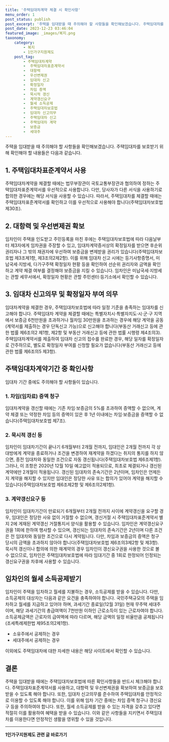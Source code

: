 ```yaml
---
title: '주택임대차계약 체결 시 확인사항'
menu_order: 1
post_status: publish
post_excerpt: '주택을 임대받을 때 주의해야 할 사항들을 확인해보겠습니다. 주택임대차를 보호받기 위해 확인해야 할 내용들은 다음과 같습니다.'
post_date: 2023-12-23 03:46:04
featured_image: _images/복지.png
taxonomy:
    category:
        - 복지
        - 1인가구지원제도
    post_tag:
        - 주택임대차계약
        -  주택임대차표준계약서
        -  대항력
        -  우선변제권
        -  임대차 신고
        -  확정일자
        -  차임 증액
        -  묵시적 갱신
        -  계약갱신요구
        -  월세 소득공제
        -  주택임대차보호법
        -  임대차 신고의무
        -  주택임대차 신고
        -  주택임대차 계약
        -  보증금
        -  세대주
---
```



주택을 임대받을 때 주의해야 할 사항들을 확인해보겠습니다. 주택임대차를 보호받기 위해 확인해야 할 내용들은 다음과 같습니다.

## 1. 주택임대차표준계약서 사용
주택임대차계약을 체결할 때에는 법무부장관이 국토교통부장관과 협의하여 정하는 주택임대차표준계약서를 우선적으로 사용합니다. 다만, 당사자가 다른 서식을 사용하기로 합의한 경우에는 해당 서식을 사용할 수 있습니다. 따라서, 주택임대차를 체결할 때에는 주택임대차표준계약서를 확인하고 이를 우선적으로 사용해야 합니다(주택임대차보호법 제30조).

## 2. 대항력 및 우선변제권 확보
임차인이 주택을 인도받고 주민등록을 마친 후에는 주택임대차보호법에 따라 다음날부터 제3자에게 임차권을 주장할 수 있고, 임대차계약증서상의 확정일자를 받으면 후순위권리자나 그 밖의 채권자에 우선하여 보증금을 변제받을 권리가 있습니다(주택임대차보호법 제3조제1항, 제3조의2제2항). 이를 위해 임대차 신고 시에는 등기사항증명서, 미납국세·지방세, 다가구주택 확정일자 현황 등을 확인하여 선순위 권리자와 금액을 확인하고 계약 체결 여부를 결정해야 보증금을 지킬 수 있습니다. 임차인은 미납국세·지방세는 관할 세무서에서, 확정일자 현황은 관할 주민센터·등기소에서 확인할 수 있습니다.

## 3. 임대차 신고의무 및 확정일자 부여 의무
임대차계약을 체결한 경우, 주택임대차보호법에 따라 일정 기준을 충족하는 임대차를 신고해야 합니다. 주택임대차 계약을 체결할 때에는 특별자치시·특별자치도·시·군·구 지역에서 보증금 6천만원을 초과하거나 월차임 30만원을 초과하는 경우에 해당 계약을 공동(계약서를 제출하는 경우 단독신고 가능)으로 신고해야 합니다(부동산 거래신고 등에 관한 법률 제6조의2 제1항, 제2항 및 부동산 거래신고 등에 관한 법률 시행령 제4조의3). 주택임대차계약서를 제출하여 임대차 신고의 접수를 완료한 경우, 해당 일자를 확정일자로 간주하므로, 별도로 확정일자 부여를 신청할 필요가 없습니다(부동산 거래신고 등에 관한 법률 제6조의5 제3항).

## 주택임대차계약기간 중 확인사항

임대차 기간 중에도 주의해야 할 사항들이 있습니다.

### 1. 차임(임차료) 증액 청구
임대차계약을 갱신할 때에는 기존 차임·보증금의 5%를 초과하여 증액할 수 없으며, 계약 체결 또는 약정한 차임 등의 증액이 있은 후 1년 이내에는 차임·보증금을 증액할 수 없습니다(주택임대차보호법 제7조).

### 2. 묵시적 갱신 등
임차인이 임대차기간이 끝나기 6개월부터 2개월 전까지, 임대인은 2개월 전까지 각 상대방에게 계약을 종료하거나 조건을 변경하여 재계약을 하겠다는 취지의 통지를 하지 않으면, 종전 임대차와 동일한 조건으로 자동 갱신됩니다(주택임대차보호법 제6조제1항). 그러나, 이 조항은 2020년 12월 10일 예고없이 적용되므로, 최초로 체결되거나 갱신된 계약에만 2개월이 적용됩니다. 갱신된 임대차의 존속기간은 2년이며, 임차인은 언제든지 계약을 해지할 수 있지만 임대인은 정당한 사유 또는 합의가 있어야 계약을 해지할 수 있습니다(주택임대차보호법 제6조제2항 및 제6조의2제1항).

### 3. 계약갱신요구 등
임차인이 임대차기간이 만료되기 6개월부터 2개월 전까지 사이에 계약갱신을 요구할 경우, 임대인은 정당한 사유 없이 거절할 수 없으며, 갱신거절 시 주택임대차표준계약서 별지 2에 게재된 계약갱신 거절통지서 양식을 활용할 수 있습니다. 임차인은 계약갱신요구권을 1회에 한하여 행사할 수 있으며, 갱신되는 임대차의 존속기간은 2년이며 다른 조건은 전 임대차와 동일한 조건으로 다시 계약됩니다. 다만, 차임과 보증금의 증액은 청구 당시의 금액을 초과하지 않아야 합니다(주택임대차보호법 제6조의3제2항 및 제3항). 묵시적 갱신이나 합의에 의한 재계약의 경우 임차인이 갱신요구권을 사용한 것으로 볼 수 없으므로, 임차인은 주택임대차보호법에 따라 임대기간 중 1회로 한정되어 인정되는 갱신요구권을 차후에 사용할 수 있습니다.

## 임차인의 월세 소득공제받기
임차인이 주택을 임차하고 월세를 지불하는 경우, 소득공제를 받을 수 있습니다. 다만, 소득공제의 대상자는 다음과 같은 요건을 충족하여야 합니다. 국민주택규모의 주택을 임차하고 월세를 지급하고 있어야 하며, 과세기간 종료일(12월 31일) 현재 무주택 세대주이며, 해당 과세기간의 총급여액이 7천만원 이하인 근로소득이 있는 근로자여야 합니다. 소득공제금액은 근로자의 급여액에 따라 다르며, 해당 금액의 일정 비율만큼 공제됩니다(조세특례제한법 제95조의2제1항).

- 소유주에서 공제하는 경우
- 세대주에서 공제하는 경우

이외에도 주택임대차에 대한 자세한 내용은 해당 사이트에서 확인할 수 있습니다.

## 결론
주택을 임대받을 때에는 주택임대차보호법에 따른 확인사항들을 반드시 체크해야 합니다. 주택임대차표준계약서를 사용하고, 대항력 및 우선변제권을 확보하여 보증금을 보호받을 수 있도록 해야 합니다. 또한, 임대차 신고의무를 준수하여 주택임대차를 안정적으로 이용할 수 있도록 해야 합니다. 이를 위해 임차 기간 중에는 차임 증액 청구나 갱신요구 등을 주의하여야 합니다. 또한, 월세 소득공제를 받을 수 있는 자격을 갖추고 있다면 적절히 이를 활용하여 혜택을 받을 수 있습니다. 이와 같은 사항들을 지키면서 주택임대차를 이용한다면 안정적인 생활을 영위할 수 있을 것입니다.
<!-- wp:separator -->
<hr class="wp-block-separator has-alpha-channel-opacity"/>
<!-- /wp:separator -->

<!-- wp:group {"backgroundColor":"base","layout":{"type":"constrained"}} -->
<div class="wp-block-group has-base-background-color has-background"><!-- wp:paragraph {"align":"center","fontSize":"medium"} -->
<p class="has-text-align-center has-large-font-size"><strong>1인가구지원제도 관련 글 바로가기</strong></p>
<!-- /wp:paragraph -->


<!-- wp:latest-posts
{"categories":[{"id":14321,"count":19,"description":"","link":"https://uknowlaw.com/category/1%ec%9d%b8%ea%b0%80%ea%b5%ac%ec%a7%80%ec%9b%90%ec%a0%9c%eb%8f%84/","name":"1인가구지원제도","slug":"1인가구지원제도","taxonomy":"category","parent":0,"meta":[],"_links":{"self":[{"href":"https://uknowlaw.com/wp-json/wp/v2/categories/14321"}],"collection":[{"href":"https://uknowlaw.com/wp-json/wp/v2/categories"}],"about":[{"href":"https://uknowlaw.com/wp-json/wp/v2/taxonomies/category"}],"wp:post_type":[{"href":"https://uknowlaw.com/wp-json/wp/v2/posts?categories=14321"}],"curies":[{"name":"wp","href":"https://api.w.org/{rel}","templated":true}]}}],"postsToShow":100,"excerptLength":28,"postLayout":"grid","columns":2,"featuredImageAlign":"left","featuredImageSizeSlug":"large","fontSize":"small"} /--></div>
<!-- /wp:group -->